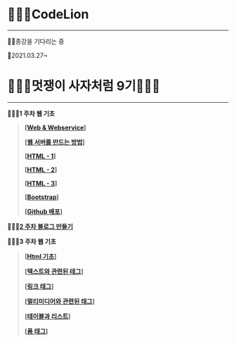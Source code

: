 # 👩🏽‍🏫CodeLion

***

🙏🏻종강을 기다리는 중

📖2021.03.27~

# 👰🏻‍♀️멋쟁이 사자처럼 9기👰🏾‍♂️

***

__👨🏽‍💻1 주차 웹 기초__

> __[[Web & Webservice](./1st/web&service.md)]__
>
> __[[웹 서버를 만드는 방법](./1st/howtomake.md)]__
>
> __[[HTML - 1](./1st/html_1)]__
>
> __[[HTML - 2](./1st/html_2.md)]__
>
> __[[HTML - 3](./1st/html_3.md)]__
>
> __[[Bootstrap](./1st/bootstrap.md)]__
>
> __[[Github 배포](./1st/githubdist.md)]__



__👨🏽‍💻[2 주차 블로그 만들기](https://dltmd202.github.io/)__



__👨🏽‍💻3 주차 웹 기초__

>__[[Html 기초](./3rd/basic_html.md)]__
>
>__[[텍스트와 관련된 테그](./3rd/related_text.md)]__
>
>__[[링크 태그](./3rd/link.md)]__
>
>__[[멀티미디어와 관련된 태그](./3rd/media.md)]__
>
>__[[테이블과 리스트](./3rd/table.md)]__
>
>__[[폼 태그](./3rd/form.md)]__

